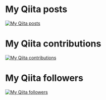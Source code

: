 # My Qiita posts
[![My Qiita posts](https://qiita-badge.apiapi.app/s/ckoshien/posts.svg)](http://qiita.com/ckoshien)
# My Qiita contributions
[![My Qiita contributions](https://qiita-badge.apiapi.app/s/ckoshien/contributions.svg)](http://qiita.com/ckoshien)
# My Qiita followers
[![My Qiita followers](https://qiita-badge.apiapi.app/s/ckoshien/followers.svg)](http://qiita.com/ckoshien)
